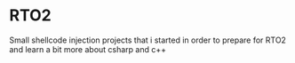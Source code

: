 # RTO2
Small shellcode injection projects that i started in order to prepare for RTO2 and learn a bit more about csharp and c++
